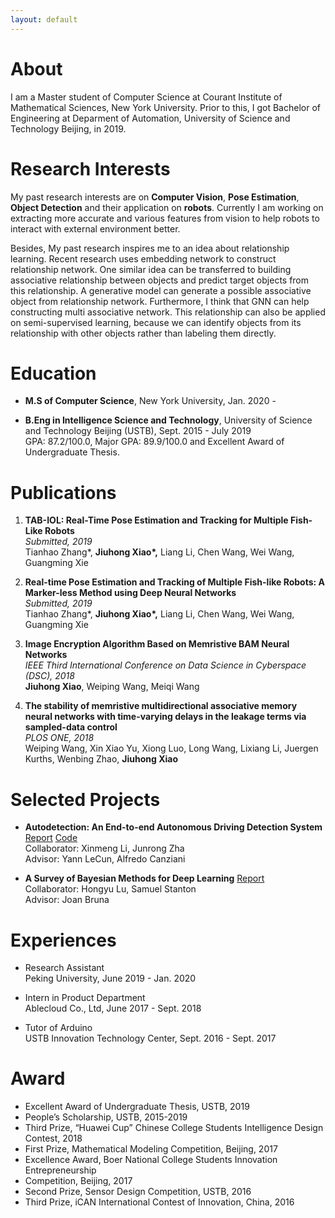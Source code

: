 ```yaml
---
layout: default
---
```


# About		

I am a Master student of Computer Science at Courant Institute of Mathematical Sciences, New York University. Prior to this, I got Bachelor of Engineering at Deparment of Automation, University of Science and Technology Beijing, in 2019.

# Research Interests

My past research interests are on **Computer Vision**, **Pose Estimation**, **Object Detection** and their application on **robots**. Currently I am working on extracting more accurate and various features from vision to help robots to interact with external environment better.   

Besides, My past research inspires me to an idea about relationship learning. Recent research uses embedding network to construct relationship network. One similar idea can be transferred to building associative relationship between objects and predict target objects from this relationship. A generative model can generate a possible associative object from relationship network. Furthermore, I think that GNN can help constructing multi associative network. This relationship can also be applied on semi-supervised learning, because we can identify objects from its relationship with other objects rather than labeling them directly. 

# Education

* **M.S of Computer Science**, New York University, Jan. 2020 -     

* **B.Eng in Intelligence Science and Technology**, University of Science and Technology Beijing (USTB), Sept. 2015 - July 2019   
    GPA: 87.2/100.0, Major GPA: 89.9/100.0 and Excellent Award of Undergraduate Thesis.

# Publications

1. **TAB-IOL: Real-Time Pose Estimation and Tracking for Multiple Fish-Like Robots**   
    *Submitted, 2019*   
    Tianhao Zhang*, **Jiuhong Xiao\*,** Liang Li, Chen Wang, Wei Wang, Guangming Xie  

2. **Real-time Pose Estimation and Tracking of Multiple Fish-like Robots: A Marker-less Method using Deep Neural Networks**   
    *Submitted, 2019*   
    Tianhao Zhang*, **Jiuhong Xiao\*,** Liang Li, Chen Wang, Wei Wang, Guangming Xie  

3. **Image Encryption Algorithm Based on Memristive BAM Neural Networks**  
    *IEEE Third International Conference on Data Science in Cyberspace (DSC), 2018*   
    **Jiuhong Xiao**, Weiping Wang, Meiqi Wang    

4. **The stability of memristive multidirectional associative memory neural networks with time-varying delays in the leakage terms via sampled-data control**   
    *PLOS ONE, 2018*   
    Weiping Wang, Xin Xiao Yu, Xiong Luo, Long Wang, Lixiang Li, Juergen Kurths, Wenbing Zhao, **Jiuhong Xiao**  
 
# Selected Projects

* **Autodetection: An End-to-end Autonomous Driving Detection System** [Report](Autodetection.pdf) [Code](https://github.com/xjh19971/Autodetection)  
    Collaborator: Xinmeng Li, Junrong Zha   
    Advisor: Yann LeCun, Alfredo Canziani

* **A Survey of Bayesian Methods for Deep Learning** [Report](csci_3003_bayesian_neural_nets.pdf)   
    Collaborator: Hongyu Lu, Samuel Stanton   
    Advisor: Joan Bruna

# Experiences

* Research Assistant  
    Peking University, June 2019 - Jan. 2020

* Intern in Product Department  
    Ablecloud Co., Ltd, June 2017 - Sept. 2018
    
* Tutor of Arduino  
    USTB Innovation Technology Center, Sept. 2016 - Sept. 2017

# Award

* Excellent Award of Undergraduate Thesis, USTB, 2019
* People’s Scholarship, USTB, 2015-2019
* Third Prize, “Huawei Cup” Chinese College Students Intelligence Design Contest, 2018
* First Prize, Mathematical Modeling Competition, Beijing, 2017
* Excellence Award, Boer National College Students Innovation Entrepreneurship 
* Competition, Beijing, 2017
* Second Prize, Sensor Design Competition, USTB, 2016
* Third Prize, iCAN International Contest of Innovation, China, 2016